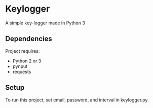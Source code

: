 # Keylogger
A simple key-logger made in Python 3

## Dependencies
Project requires:
* Python 2 or 3
* pynput
* requests
	
## Setup
To run this project, set email, password, and interval in keylogger.py

